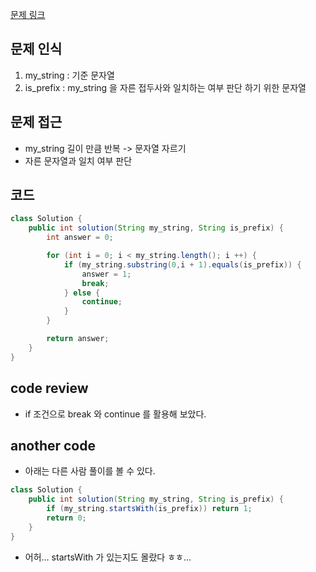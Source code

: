 [문제 링크](https://school.programmers.co.kr/learn/courses/30/lessons/181906)

## 문제 인식

1. my_string : 기준 문자열
2. is_prefix : my_string 을 자른 접두사와 일치하는 여부 판단 하기 위한 문자열

## 문제 접근

- my_string 길이 만큼 반복 -> 문자열 자르기
- 자른 문자열과 일치 여부 판단

## 코드

```java
class Solution {
    public int solution(String my_string, String is_prefix) {
        int answer = 0;

        for (int i = 0; i < my_string.length(); i ++) {
            if (my_string.substring(0,i + 1).equals(is_prefix)) {
                answer = 1;
                break;
            } else {
                continue;
            }
        }

        return answer;
    }
}
```

## code review

- if 조건으로 break 와 continue 를 활용해 보았다.

## another code

- 아래는 다른 사람 풀이를 볼 수 있다.

```java
class Solution {
    public int solution(String my_string, String is_prefix) {
        if (my_string.startsWith(is_prefix)) return 1;
        return 0;
    }
}
```

- 어허... startsWith 가 있는지도 몰랐다 ㅎㅎ...